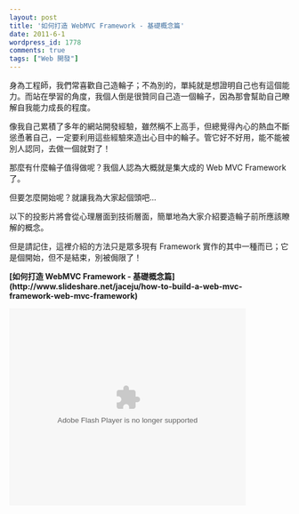 ```yaml
---
layout: post
title: '如何打造 WebMVC Framework - 基礎概念篇'
date: 2011-6-1
wordpress_id: 1778
comments: true
tags: ["Web 開發"]
---
```


身為工程師，我們常喜歡自己造輪子；不為別的，單純就是想證明自己也有這個能力。而站在學習的角度，我個人倒是很贊同自己造一個輪子，因為那會幫助自己瞭解自我能力成長的程度。

像我自己累積了多年的網站開發經驗，雖然稱不上高手，但總覺得內心的熱血不斷慫恿著自己，一定要利用這些經驗來造出心目中的輪子。管它好不好用，能不能被別人認同，去做一個就對了！

<!--more-->

那麼有什麼輪子值得做呢？我個人認為大概就是集大成的 Web MVC Framework 了。

但要怎麼開始呢？就讓我為大家起個頭吧...

以下的投影片將會從心理層面到技術層面，簡單地為大家介紹要造輪子前所應該瞭解的概念。

但是請記住，這裡介紹的方法只是眾多現有 Framework 實作的其中一種而已；它是個開始，但不是結束，別被侷限了！
<div style="width:425px" id="__ss_8162808"><strong style="display:block;margin:12px 0 4px">[如何打造 WebMVC Framework - 基礎概念篇](http://www.slideshare.net/jaceju/how-to-build-a-web-mvc-framework-web-mvc-framework)</strong><object id="__sse8162808" width="425" height="355">


<embed name="__sse8162808" src="http://static.slidesharecdn.com/swf/ssplayer2.swf?doc=webmvcframework-110531105746-phpapp02&stripped_title=how-to-build-a-web-mvc-framework-web-mvc-framework&userName=jaceju" type="application/x-shockwave-flash" allowscriptaccess="always" allowfullscreen="true" width="425" height="355"></embed></object></div>
